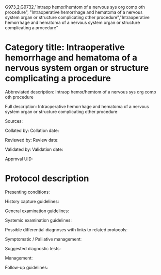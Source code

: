 G973,2,G9732,"Intraop hemor/hemtom of a nervous sys org comp oth procedure", "Intraoperative hemorrhage and hematoma of a nervous system organ or structure complicating other procedure","Intraoperative hemorrhage and hematoma of a nervous system organ or structure complicating a procedure"
# Category title: Intraoperative hemorrhage and hematoma of a nervous system organ or structure complicating a procedure

Abbreviated description: Intraop hemor/hemtom of a nervous sys org comp oth procedure

Full description: Intraoperative hemorrhage and hematoma of a nervous system organ or structure complicating other procedure

Sources:

Collated by:
Collation date:

Reviewed by:
Review date:

Validated by:
Validation date:

Approval UID:

# Protocol description

Presenting conditions:

History capture guidelines:

General examination guidelines:

Systemic examination guidelines:

Possible differential diagnoses with links to related protocols:

Symptomatic / Palliative management:

Suggested diagnostic tests:

Management:

Follow-up guidelines:
